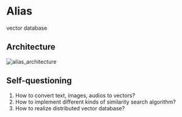 # Alias
vector database

## Architecture
![alias_architecture](https://github.com/hunter2009pf/Alias/assets/32154029/ab234943-d2bf-49d3-ba52-f3be406cd6c7)

## Self-questioning
1. How to convert text, images, audios to vectors?
2. How to implement different kinds of similarity search algorithm?
3. How to realize distributed vector database?


